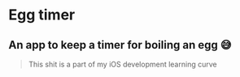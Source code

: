 # Egg timer

## An app to keep a timer for boiling an egg 😅

> This shit is a part of my iOS development learning curve
